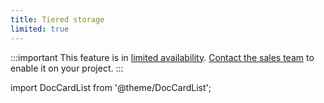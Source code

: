 ```yaml
---
title: Tiered storage
limited: true
---
```


:::important
This feature is in [limited availability](/docs/platform/concepts/beta_services).
[Contact the sales team](mailto:sales@aiven.io) to enable it on your project.
:::

import DocCardList from '@theme/DocCardList';

<DocCardList />
